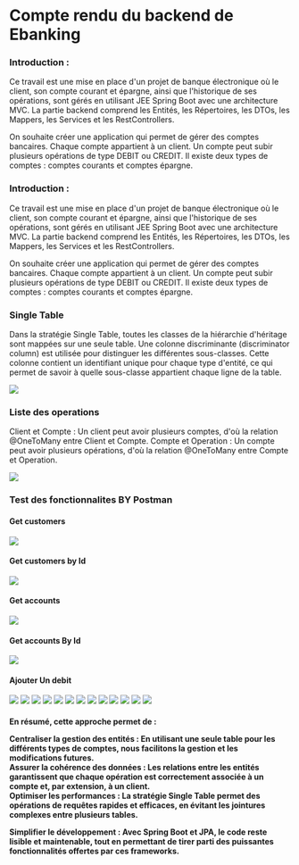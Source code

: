 <h1>Compte rendu du backend de Ebanking</h1>
<h3>Introduction :</h3>
<p>Ce travail est une mise en place d'un projet de banque électronique où le client, son compte courant et épargne, ainsi que l'historique de ses opérations, sont gérés en utilisant JEE Spring Boot avec une architecture MVC. La partie backend comprend les Entités, les Répertoires, les DTOs, les Mappers, les Services et les RestControllers.


On souhaite créer une application qui permet de gérer des comptes bancaires. Chaque compte appartient à un client. Un compte peut subir plusieurs opérations de type DEBIT ou CREDIT. Il existe deux types de comptes : comptes courants et comptes épargne.</p>

<h3>Introduction :</h3>
<p>Ce travail est une mise en place d'un projet de banque électronique où le client, son compte courant et épargne, ainsi que l'historique de ses opérations, sont gérés en utilisant JEE Spring Boot avec une architecture MVC. La partie backend comprend les Entités, les Répertoires, les DTOs, les Mappers, les Services et les RestControllers.

On souhaite créer une application qui permet de gérer des comptes bancaires. Chaque compte appartient à un client. Un compte peut subir plusieurs opérations de type DEBIT ou CREDIT. Il existe deux types de comptes : comptes courants et comptes épargne.</p>


<h3>Single Table  </h3>
<p>Dans la stratégie Single Table, toutes les classes de la hiérarchie d'héritage sont mappées sur une seule table. Une colonne discriminante (discriminator column) est utilisée pour distinguer les différentes sous-classes. Cette colonne contient un identifiant unique pour chaque type d'entité, ce qui permet de savoir à quelle sous-classe appartient chaque ligne de la table.</p>
<img src="./captures/img.png">

<h3>Liste des operations </h3>
<p>Client et Compte : Un client peut avoir plusieurs comptes, d'où la relation @OneToMany entre Client et Compte.
Compte et Operation : Un compte peut avoir plusieurs opérations, d'où la relation @OneToMany entre Compte et Operation.</p>
<img src="./captures/img_1.png">


<h3>Test des fonctionnalites BY Postman </h3>
<h4>Get customers </h4>
<img src="./captures/img_2.png">

<h4>Get customers by Id </h4>
<img src="./captures/img_3.png">

<h4>Get accounts </h4>
<img src="./captures/img_4.png">

<h4>Get accounts By Id  </h4>
<img src="./captures/img_5.png">

<h4>Ajouter Un debit </h4>
<img src="./captures/img_6.png">


<img src="./captures/img_7.png">
<img src="./captures/img_8.png">
<img src="./captures/img_9.png">
<img src="./captures/img_10.png">
<img src="./captures/img_11.png">
<img src="./captures/img_12.png">
<img src="./captures/img_13.png">
<img src="./captures/img_14.png">
<img src="./captures/img_15.png">
<img src="./captures/img_16.png">
<img src="./captures/img_17.png">
<img src="./captures/img_18.png">

<h4>En résumé, cette approche permet de :

Centraliser la gestion des entités : En utilisant une seule table pour les différents types de comptes, nous facilitons la gestion et les modifications futures.
<br>
Assurer la cohérence des données : Les relations entre les entités garantissent que chaque opération est correctement associée à un compte et, par extension, à un client.<br>
Optimiser les performances : La stratégie Single Table permet des opérations de requêtes rapides et efficaces, en évitant les jointures complexes entre plusieurs tables.
<br>

Simplifier le développement : Avec Spring Boot et JPA, le code reste lisible et maintenable, tout en permettant de tirer parti des puissantes fonctionnalités offertes par ces frameworks.</h4>

